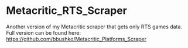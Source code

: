 # Metacritic_RTS_Scraper
Another version of my Metacritic scraper that gets only RTS games data.
Full version can be found here: https://github.com/bbushko/Metacritic_Platforms_Scraper
